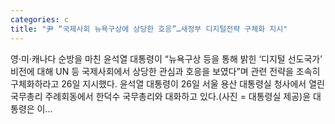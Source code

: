 ```yaml
---
categories: c
title: "尹 “국제사회 뉴욕구상에 상당한 호응”…새정부 디지털전략 구체화 지시"
---
```

 영·미·캐나다 순방을 마친 윤석열 대통령이 “뉴욕구상 등을 통해 밝힌 ‘디지털 선도국가’ 비전에 대해 UN 등 국제사회에서 상당한 관심과 호응을 보였다”며 관련 전략을 조속히 구체화하라고 26일 지시했다. 윤석열 대통령이 26일 서울 용산 대통령실 청사에서 열린 국무총리 주례회동에서 한덕수 국무총리와 대화하고 있다.(사진 = 대통령실 제공)윤 대통령은 이...